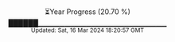 <p align="center">
⏳Year Progress (20.70 %) <br>
██████▁▁▁▁▁▁▁▁▁▁▁▁▁▁▁▁▁▁▁▁▁▁▁▁ <br>
<sub>Updated: Sat, 16 Mar 2024 18:20:57 GMT</sub>
</p>

